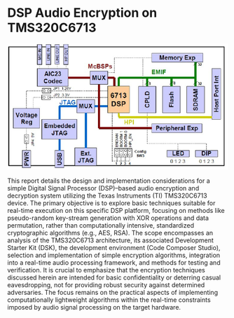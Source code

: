 # DSP Audio Encryption on TMS320C6713


<p align="center">
  <img src="assets/Block-diagram-for-Starter-Kit-TMS320C671-Taken-from-17.png" alt="Block Diagram" width="800"/>
</p>



This report details the design and implementation considerations for a simple Digital Signal Processor (DSP)–based audio encryption and decryption system utilizing the Texas Instruments (TI) TMS320C6713 device. The primary objective is to explore basic techniques suitable for real-time execution on this specific DSP platform, focusing on methods like pseudo-random key-stream generation with XOR operations and data permutation, rather than computationally intensive, standardized cryptographic algorithms (e.g., AES, RSA). The scope encompasses an analysis of the TMS320C6713 architecture, its associated Development Starter Kit (DSK), the development environment (Code Composer Studio), selection and implementation of simple encryption algorithms, integration into a real-time audio processing framework, and methods for testing and verification. It is crucial to emphasize that the encryption techniques discussed herein are intended for basic confidentiality or deterring casual eavesdropping, not for providing robust security against determined adversaries. The focus remains on the practical aspects of implementing computationally lightweight algorithms within the real-time constraints imposed by audio signal processing on the target hardware.
